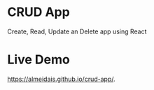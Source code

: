 # CRUD App

Create, Read, Update an Delete app using React 

# Live Demo

https://almeidais.github.io/crud-app/.
